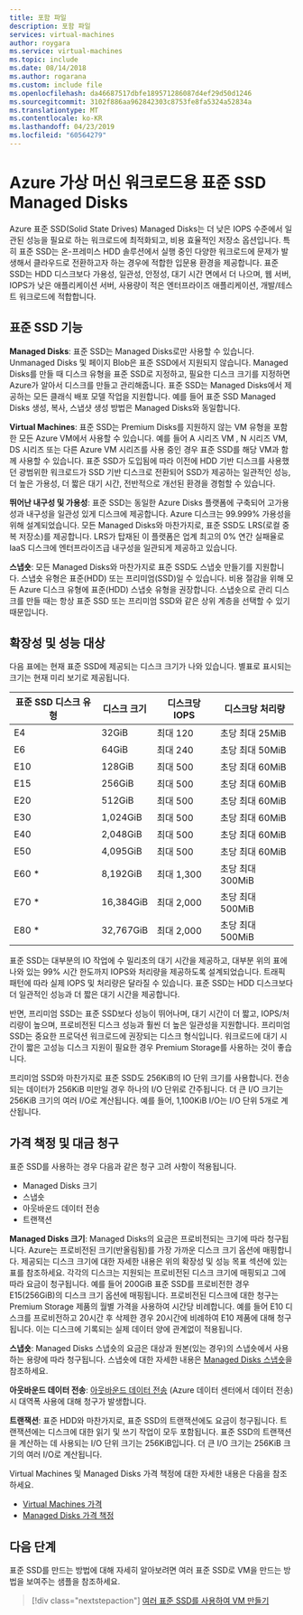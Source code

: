 ```yaml
---
title: 포함 파일
description: 포함 파일
services: virtual-machines
author: roygara
ms.service: virtual-machines
ms.topic: include
ms.date: 08/14/2018
ms.author: rogarana
ms.custom: include file
ms.openlocfilehash: da46687517dbfe189571286087d4ef29d50d1246
ms.sourcegitcommit: 3102f886aa962842303c8753fe8fa5324a52834a
ms.translationtype: MT
ms.contentlocale: ko-KR
ms.lasthandoff: 04/23/2019
ms.locfileid: "60564279"
---
```

# <a name="standard-ssd-managed-disks-for-azure-virtual-machine-workloads"></a>Azure 가상 머신 워크로드용 표준 SSD Managed Disks

Azure 표준 SSD(Solid State Drives) Managed Disks는 더 낮은 IOPS 수준에서 일관된 성능을 필요로 하는 워크로드에 최적화되고, 비용 효율적인 저장소 옵션입니다. 특히 표준 SSD는 온-프레미스 HDD 솔루션에서 실행 중인 다양한 워크로드에 문제가 발생해서 클라우드로 전환하고자 하는 경우에 적합한 입문용 환경을 제공합니다. 표준 SSD는 HDD 디스크보다 가용성, 일관성, 안정성, 대기 시간 면에서 더 나으며, 웹 서버, IOPS가 낮은 애플리케이션 서버, 사용량이 적은 엔터프라이즈 애플리케이션, 개발/테스트 워크로드에 적합합니다.

## <a name="standard-ssd-features"></a>표준 SSD 기능

**Managed Disks**: 표준 SSD는 Managed Disks로만 사용할 수 있습니다. Unmanaged Disks 및 페이지 Blob은 표준 SSD에서 지원되지 않습니다. Managed Disks를 만들 때 디스크 유형을 표준 SSD로 지정하고, 필요한 디스크 크기를 지정하면 Azure가 알아서 디스크를 만들고 관리해줍니다.
표준 SSD는 Managed Disks에서 제공하는 모든 클래식 배포 모델 작업을 지원합니다. 예를 들어 표준 SSD Managed Disks 생성, 복사, 스냅샷 생성 방법은 Managed Disks와 동일합니다.

**Virtual Machines**: 표준 SSD는 Premium Disks를 지원하지 않는 VM 유형을 포함한 모든 Azure VM에서 사용할 수 있습니다. 예를 들어 A 시리즈 VM , N 시리즈 VM, DS 시리즈 또는 다른 Azure VM 시리즈를 사용 중인 경우 표준 SSD를 해당 VM과 함께 사용할 수 있습니다. 표준 SSD가 도입됨에 따라 이전에 HDD 기반 디스크를 사용했던 광범위한 워크로드가 SSD 기반 디스크로 전환되어 SSD가 제공하는 일관적인 성능, 더 높은 가용성, 더 짧은 대기 시간, 전반적으로 개선된 환경을 경험할 수 있습니다.

**뛰어난 내구성 및 가용성**: 표준 SSD는 동일한 Azure Disks 플랫폼에 구축되어 고가용성과 내구성을 일관성 있게 디스크에 제공합니다. Azure 디스크는 99.999% 가용성을 위해 설계되었습니다. 모든 Managed Disks와 마찬가지로, 표준 SSD도 LRS(로컬 중복 저장소)를 제공합니다. LRS가 탑재된 이 플랫폼은 업계 최고의 0% 연간 실패율로 IaaS 디스크에 엔터프라이즈급 내구성을 일관되게 제공하고 있습니다.

**스냅숏**: 모든 Managed Disks와 마찬가지로 표준 SSD도 스냅숏 만들기를 지원합니다. 스냅숏 유형은 표준(HDD) 또는 프리미엄(SSD)일 수 있습니다. 비용 절감을 위해 모든 Azure 디스크 유형에 표준(HDD) 스냅숏 유형을 권장합니다. 스냅숏으로 관리 디스크를 만들 때는 항상 표준 SSD 또는 프리미엄 SSD와 같은 상위 계층을 선택할 수 있기 때문입니다.

## <a name="scalability-and-performance-targets"></a>확장성 및 성능 대상

다음 표에는 현재 표준 SSD에 제공되는 디스크 크기가 나와 있습니다. 별표로 표시되는 크기는 현재 미리 보기로 제공됩니다.

|표준 SSD 디스크 유형  |디스크 크기  |디스크당 IOPS  |디스크당 처리량  |
|---------|---------|---------|---------|
|E4     |32GiB         |최대 120         |초당 최대 25MiB         |
|E6     |64GiB         |최대 240         |초당 최대 50MiB         |
|E10     |128GiB         |최대 500         |초당 최대 60MiB         |
|E15     |256GiB         |최대 500         |초당 최대 60MiB         |
|E20     |512GiB         |최대 500         |초당 최대 60MiB         |
|E30     |1,024GiB       |최대 500         |초당 최대 60MiB         |
|E40     |2,048GiB       |최대 500         |초당 최대 60MiB         |
|E50     |4,095GiB       |최대 500         |초당 최대 60MiB         |
|E60 *     |8,192GiB       |최대 1,300       |초당 최대 300MiB        |
|E70 *    |16,384GiB      |최대 2,000       |초당 최대 500MiB        |
|E80 *    |32,767GiB      |최대 2,000       |초당 최대 500MiB        |

표준 SSD는 대부분의 IO 작업에 수 밀리초의 대기 시간을 제공하고, 대부분 위의 표에 나와 있는 99% 시간 한도까지 IOPS와 처리량을 제공하도록 설계되었습니다. 트래픽 패턴에 따라 실제 IOPS 및 처리량은 달라질 수 있습니다. 표준 SSD는 HDD 디스크보다 더 일관적인 성능과 더 짧은 대기 시간을 제공합니다.

반면, 프리미엄 SSD는 표준 SSD보다 성능이 뛰어나며, 대기 시간이 더 짧고, IOPS/처리량이 높으며, 프로비전된 디스크 성능과 훨씬 더 높은 일관성을 지원합니다. 프리미엄 SSD는 중요한 프로덕션 워크로드에 권장되는 디스크 형식입니다. 워크로드에 대기 시간이 짧은 고성능 디스크 지원이 필요한 경우 Premium Storage를 사용하는 것이 좋습니다.

프리미엄 SSD와 마찬가지로 표준 SSD도 256KiB의 IO 단위 크기를 사용합니다. 전송되는 데이터가 256KiB 미만일 경우 하나의 I/O 단위로 간주됩니다. 더 큰 I/O 크기는 256KiB 크기의 여러 I/O로 계산됩니다. 예를 들어, 1,100KiB I/O는 I/O 단위 5개로 계산됩니다.

## <a name="pricing-and-billing"></a>가격 책정 및 대금 청구

표준 SSD를 사용하는 경우 다음과 같은 청구 고려 사항이 적용됩니다.

- Managed Disks 크기
- 스냅숏
- 아웃바운드 데이터 전송
- 트랜잭션

**Managed Disks 크기**: Managed Disks의 요금은 프로비전되는 크기에 따라 청구됩니다. Azure는 프로비전된 크기(반올림됨)를 가장 가까운 디스크 크기 옵션에 매핑합니다. 제공되는 디스크 크기에 대한 자세한 내용은 위의 확장성 및 성능 목표 섹션에 있는 표를 참조하세요. 각각의 디스크는 지원되는 프로비전된 디스크 크기에 매핑되고 그에 따라 요금이 청구됩니다. 예를 들어 200GiB 표준 SSD를 프로비전한 경우 E15(256GiB)의 디스크 크기 옵션에 매핑됩니다. 프로비전된 디스크에 대한 청구는 Premium Storage 제품의 월별 가격을 사용하여 시간당 비례합니다. 예를 들어 E10 디스크를 프로비전하고 20시간 후 삭제한 경우 20시간에 비례하여 E10 제품에 대해 청구됩니다. 이는 디스크에 기록되는 실제 데이터 양에 관계없이 적용됩니다.

**스냅숏**: Managed Disks 스냅숏의 요금은 대상과 원본(있는 경우)의 스냅숏에서 사용하는 용량에 따라 청구됩니다. 스냅숏에 대한 자세한 내용은 [Managed Disks 스냅숏](https://docs.microsoft.com/azure/virtual-machines/windows/managed-disks-overview#managed-disk-snapshots)을 참조하세요.

**아웃바운드 데이터 전송**: [아웃바운드 데이터 전송](https://azure.microsoft.com/pricing/details/bandwidth/) (Azure 데이터 센터에서 데이터 전송) 시 대역폭 사용에 대해 청구가 발생합니다.

**트랜잭션**: 표준 HDD와 마찬가지로, 표준 SSD의 트랜잭션에도 요금이 청구됩니다. 트랜잭션에는 디스크에 대한 읽기 및 쓰기 작업이 모두 포함됩니다. 표준 SSD의 트랜잭션을 계산하는 데 사용되는 I/O 단위 크기는 256KiB입니다. 더 큰 I/O 크기는 256KiB 크기의 여러 I/O로 계산됩니다.

Virtual Machines 및 Managed Disks 가격 책정에 대한 자세한 내용은 다음을 참조하세요.

- [Virtual Machines 가격](https://azure.microsoft.com/pricing/details/virtual-machines/linux/)
- [Managed Disks 가격 책정](https://azure.microsoft.com/pricing/details/managed-disks/)

## <a name="next-steps"></a>다음 단계

표준 SSD를 만드는 방법에 대해 자세히 알아보려면 여러 표준 SSD로 VM을 만드는 방법을 보여주는 샘플을 참조하세요.

> [!div class="nextstepaction"]
> [여러 표준 SSD를 사용하여 VM 만들기](https://github.com/azure/azure-quickstart-templates/tree/master/101-vm-with-standardssd-disk/)
